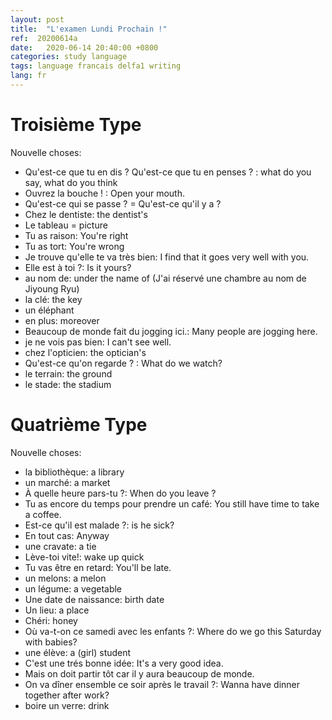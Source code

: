 ```yaml
---
layout: post
title:  "L'examen Lundi Prochain !"
ref:  20200614a
date:   2020-06-14 20:40:00 +0800
categories: study language
tags: language francais delfa1 writing
lang: fr
---
```


# Troisième Type

Nouvelle choses:

- Qu'est-ce que tu en dis ? Qu'est-ce que tu en penses ? : what do you say, what do you think
- Ouvrez la bouche ! : Open your mouth.
- Qu'est-ce qui se passe ? = Qu'est-ce qu'il y a ?
- Chez le dentiste: the dentist's
- Le tableau = picture
- Tu as raison: You're right
- Tu as tort: You're wrong
- Je trouve qu'elle te va très bien:  I find that it goes very well with you.
- Elle est à toi ?: Is it yours?
- au nom de: under the name of (J'ai réservé une chambre au nom de Jiyoung Ryu)
- la clé: the key
- un éléphant
- en plus: moreover
- Beaucoup de monde fait du jogging ici.: Many people are jogging here.
- je ne vois pas bien: I can't see well.
- chez l'opticien: the optician's
- Qu'est-ce qu'on regarde ? : What do we watch?
- le terrain: the ground
- le stade: the stadium

# Quatrième Type

Nouvelle choses:

- la bibliothèque: a library
- un marché: a market
- À quelle heure pars-tu ?: When do you leave ?
- Tu as encore du temps pour prendre un café: You still have time to take a coffee.
- Est-ce qu'il est malade ?: is he sick?
- En tout cas: Anyway
- une cravate: a tie
- Lève-toi vite!: wake up quick
- Tu vas être en retard: You'll be late.
- un melons: a melon
- un légume: a vegetable 
- Une date de naissance: birth date
- Un lieu: a place
- Chéri: honey
- Où va-t-on ce samedi avec les enfants ?: Where do we go this Saturday with babies?
- une élève: a (girl) student
- C'est une trés bonne idée: It's a very good idea.
- Mais on doit partir tôt car il y aura beaucoup de monde.
- On va dîner ensemble ce soir après le travail ?: Wanna have dinner together after work?
- boire un verre: drink
